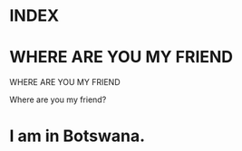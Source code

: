 INDEX
====================================================================
WHERE ARE YOU MY FRIEND
====================================================================
WHERE ARE YOU MY FRIEND
    
Where are you my friend?

I am in Botswana.
====================================================================
